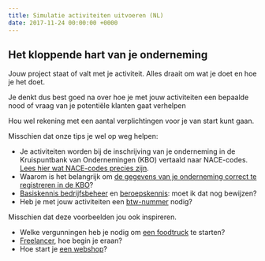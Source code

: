 ```yaml
---
title: Simulatie activiteiten uitvoeren (NL)
date: 2017-11-24 00:00:00 +0000
---
```

## Het kloppende hart van je onderneming

Jouw project staat of valt met je activiteit. Alles draait om wat je doet en hoe je het doet.

Je denkt dus best goed na over hoe je met jouw activiteiten een bepaalde nood of vraag van je potentiële klanten gaat verhelpen 

Hou wel rekening met een aantal verplichtingen voor je van start kunt gaan.

Misschien dat onze tips je wel op weg helpen:

* Je activiteiten worden bij de inschrijving van je onderneming in de Kruispuntbank van Ondernemingen (KBO) vertaald naar NACE-codes. [Lees hier wat NACE-codes precies zijn](https://www.xerius.be/nacebel-codes-je-activiteiten-registreren-in-de-kbo). 
* Waarom is het belangrijk om [de gegevens van je onderneming correct te registreren in de KBO](http://blog.xerius.be/zelfstandigen/waarom-correcte-bedrijfsgegevens-in-de-kbo-cruciaal-zijn)? 
* [Basiskennis bedrijfsbeheer](https://www.xerius.be/zelfstandigen/start-eigen-zaak/basiskennis-bedrijfsbeheer/) en [beroepskennis](https://www.xerius.be/zelfstandigen/start-eigen-zaak/beroepskennis/): moet ik dat nog bewijzen?
* Heb je met jouw activiteiten een [btw-nummer](https://www.xerius.be/btw-voor-starters-wat-moet-je-weten) nodig?

Misschien dat deze voorbeelden jou ook inspireren.

* Welke vergunningen heb je nodig om [een foodtruck](https://www.xerius.be/blog/welke-vergunningen-heb-je-nodig-om-een-food-truck-te-beginnen) te starten?
* [Freelancer](https://www.xerius.be/blog/freelancer-worden-hoe-begin-je-eraan/), hoe begin je eraan?
* Hoe start je [een webshop](https://www.xerius.be/blog/een-webshop-starten-hoe-begin-ik-eraan/)?